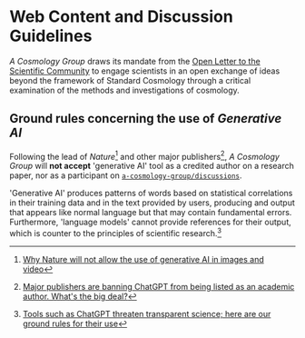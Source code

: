 # Web Content and Discussion Guidelines

*A Cosmology Group* draws its mandate from the [Open Letter to the Scientific Community](essays/open-letter-on-cosmology.md) to engage scientists
in an open exchange of ideas beyond the framework of Standard Cosmology through a critical examination of the methods and investigations of cosmology.


## Ground rules concerning the use of *Generative AI*

Following the lead of *Nature*[^1] and other major publishers[^2], *A Cosmology Group* will **not accept** 'generative AI' tool as a credited author
on a research paper, nor as a participant on [`a-cosmology-group/discussions`](https://github.com/orgs/a-cosmology-group/discussions).

'Generative AI' produces patterns of words based on statistical correlations in their training data and in the text provided by users, producing
and output that appears like normal language but that may contain fundamental errors.  Furthermore, 'language models' cannot provide references
for their output, which is counter to the principles of scientific research.[^3]


[^1]: [Why Nature will not allow the use of generative AI in images and video](https://www.nature.com/articles/d41586-023-01546-4)

[^2]: [Major publishers are banning ChatGPT from being listed as an academic author. What's the big deal?](https://phys.org/news/2023-01-major-publishers-chatgpt-academic-author.html)

[^3]: [Tools such as ChatGPT threaten transparent science; here are our ground rules for their use](https://www.nature.com/articles/d41586-023-00191-1)
